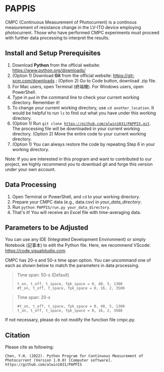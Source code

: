 # PAPPIS
CMPC (Continuous Measurement of Photocurrent) is a continous measurement of resistance change in the LV-ITO device employing photocurrent. Those who have performed CMPC experiments must proceed with further data processing to interpret the results.

## Install and Setup Prerequisites
1. Download **Python** from the official website: https://www.python.org/downloads/
2. (Option 1) Download **Git** from the official website: https://git-scm.com/downloads ; (Option 2) Go to Code button, download .zip file.
3. For Mac users, open Terminal (終端機). For Windows users, open PowerShell.
4. Type in `pwd` in the command line to check your current working directory. Remember it!
5. To change your current working directory, use `cd another_location`. It would be helpful to run `ls` to find out what you have under this working directory.
6. (Option 1) Run <code>git clone https://github.com/alwin1031/PAPPIS.git</code>. The processing file will be downloaded in your current working directory. (Option 2) Move the entire code to your current working directory.
7. (Option 1) You can always restore the code by repeating Step 6 in your working directory.

Note: If you are interested in this program and want to contributed to our project, we highly recommend you to download git and forge this version under your own account.


## Data Processing
1. Open Terminal or PowerShell, and `cd` to your working directory.
2. Prepare your CMPC data (e.g., data.csv) in *your_data_directory*.
3. Run `python PAPPIS/run.py your_data_directory`.
4. That's it! You will receive an Excel file with time-averaging data.


## Parameters to be Adjusted
You can use any IDE (Integrated Development Environment) or simply Notebook (記事本) to edit the Python file. Here, we recommend VScode: https://code.visualstudio.com.

CMPC has 20-s and 50-s time span option. You can uncommand one of each as shown below to match the parameters in data processing.
> Time span: 50-s (Default)  
> <pre><code>t_on, t_off, t_space, fpk_space = 0, 40, 5, 1300
> #t_on, t_off, t_space, fpk_space = 0, 16, 2, 3500</pre></code>

> Time span: 20-s
> <pre><code>#t_on, t_off, t_space, fpk_space = 0, 40, 5, 1300
> t_on, t_off, t_space, fpk_space = 0, 16, 2, 3500</pre></code>

If not necessary, please do not modify the function file cmpc.py.

## Citation
Please cite as following:
```
Chen, Y.H. (2022). Python Program for Continuous Measurement of Photocurrent (Version 1.0.0) [Computer software]. https://github.com/alwin1031/PAPPIS
